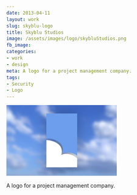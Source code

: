 ```yaml
---
date: 2013-04-11
layout: work
slug: skyblu-logo
title: Skyblu Studios
image: /assets/images/logo/skybluStudios.png
fb_image: 
categories:
- work
- design
meta: A logo for a project management company.
tags: 
- Security
- Logo
---
```


![Skyblu Studios Logo](/assets/images/logo/skybluStudios.png)

A logo for a project management company.